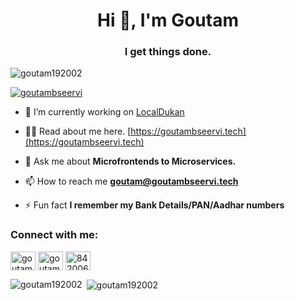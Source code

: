 <h1 align="center">Hi 👋, I'm Goutam</h1>
<h3 align="center">I get things done.</h3>

<p align="left"> <img src="https://komarev.com/ghpvc/?username=goutam192002&label=Profile%20views&color=0e75b6&style=flat" alt="goutam192002" /> </p>

<p align="left"> <a href="https://twitter.com/goutambseervi" target="blank"><img src="https://img.shields.io/twitter/follow/goutambseervi?logo=twitter&style=for-the-badge" alt="goutambseervi" /></a> </p>

- 🔭 I’m currently working on [LocalDukan](https://github.com/LocalDukan)

- 👨‍💻 Read about me here. [https://goutambseervi.tech](https://goutambseervi.tech)

- 💬 Ask me about **Microfrontends to Microservices.**

- 📫 How to reach me **goutam@goutambseervi.tech**

- ⚡ Fun fact **I remember my Bank Details/PAN/Aadhar numbers**

<h3 align="left">Connect with me:</h3>
<p align="left">
<a href="https://twitter.com/goutambseervi" target="blank"><img align="center" src="https://cdn.jsdelivr.net/npm/simple-icons@3.0.1/icons/twitter.svg" alt="goutambseervi" height="30" width="40" /></a>
<a href="https://linkedin.com/in/goutambseervi" target="blank"><img align="center" src="https://cdn.jsdelivr.net/npm/simple-icons@3.0.1/icons/linkedin.svg" alt="goutambseervi" height="30" width="40" /></a>
<a href="https://stackoverflow.com/users/8420068" target="blank"><img align="center" src="https://cdn.jsdelivr.net/npm/simple-icons@3.0.1/icons/stackoverflow.svg" alt="8420068" height="30" width="40" /></a>
</p>


<p><img align="left" src="https://github-readme-stats.vercel.app/api/top-langs?username=goutam192002&show_icons=true&locale=en&layout=compact" alt="goutam192002" /></p>

<p>&nbsp;<img align="center" src="https://github-readme-stats.vercel.app/api?username=goutam192002&show_icons=true&locale=en" alt="goutam192002" /></p>
